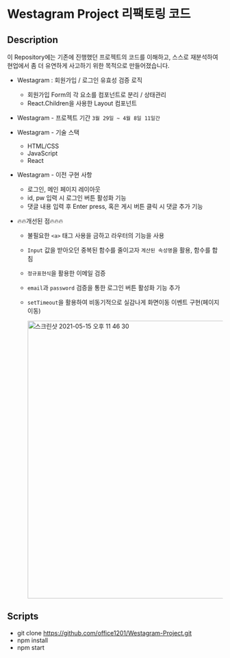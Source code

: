 # Westagram Project 리팩토링 코드

## Description

이 Repository에는 기존에 진행했던 프로젝트의 코드를 이해하고, 스스로 재분석하여 현업에서 좀 더 유연하게 사고하기 위한 목적으로 만들어졌습니다.

- Westagram : 회원가입 / 로그인 유효성 검증 로직

  - 회원가입 Form의 각 요소를 컴포넌트로 분리 / 상태관리
  - React.Children을 사용한 Layout 컴포넌트

- Westagram - 프로젝트 기간 `3월 29일 ~ 4월 8일 11일간`

- Westagram - 기술 스택

  - HTML/CSS
  - JavaScript
  - React

- Westagram - 이전 구현 사항

  - 로그인, 메인 페이지 레이아웃
  - id, pw 입력 시 로그인 버튼 활성화 기능
  - 댓글 내용 입력 후 Enter press, 혹은 게시 버튼 클릭 시 댓글 추가 기능

- 🔥🔥개선된 점🔥🔥🔥

  - 불필요한 `<a>` 태그 사용을 금하고 라우터의 기능을 사용
  - `Input` 값을 받아오던 중복된 함수를 줄이고자 `계산된 속성명`을 활용, 함수를 합침
  - `정규표현식`을 활용한 이메일 검증
  - `email`과 `password` 검증을 통한 로그인 버튼 활성화 기능 추가
  - `setTimeout`을 활용하여 비동기적으로 실감나게 화면이동 이벤트 구현(페이지 이동)

    <img width="649" alt="스크린샷 2021-05-15 오후 11 46 30" src="https://user-images.githubusercontent.com/75716128/118368850-8644fc80-b5dd-11eb-9179-aba219ab050a.png">

## Scripts

- git clone https://github.com/office1201/Westagram-Project.git
- npm install
- npm start
